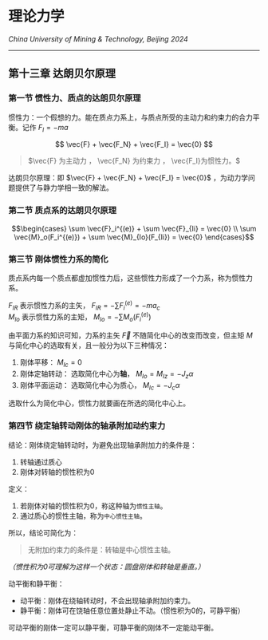 # 理论力学

*China University of Mining & Technology, Beijing 2024*  

-------------

## 第十三章 达朗贝尔原理  

### 第一节 惯性力、质点的达朗贝尔原理

惯性力：一个假想的力。能在质点力系上，与质点所受的主动力和约束力的合力平衡。记作 $F_I = -ma$

$$ \vec{F} + \vec{F_N} + \vec{F_I} = \vec{0} $$
> $\vec{F} 为主动力 ， \vec{F_N} 为约束力 ， \vec{F_I}为惯性力。$  

达朗贝尔原理：即 $\vec{F} + \vec{F_N} + \vec{F_I} = \vec{0}$ ，为动力学问题提供了与静力学相一致的解法。  

### 第二节 质点系的达朗贝尔原理

$$\begin{cases}
    \sum \vec{F}_i^{(e)} + \sum \vec{F}_{Ii} = \vec{0} \\
    \sum \vec{M}_o(F_i^{(e)}) + \sum \vec{M}_{Io}(F_{Ii}) = \vec{0}
\end{cases}$$

### 第三节 刚体惯性力系的简化

质点系内每一个质点都虚加惯性力后，这些惯性力形成了一个力系，称为惯性力系。  

$F_{IR}$ 表示惯性力系的主矢， $F_{IR} = -\sum F_{i}^{(e)} = -ma_c$  
$M_{Io}$ 表示惯性力系的主矩， $M_{Io} = -\sum M_o (F_{i}^{(e)})$  

由平面力系的知识可知，力系的主矢 $\vec{F}$ 不随简化中心的改变而改变，但主矩 $M$ 与简化中心的选取有关，且一般分为以下三种情况：
1. 刚体平移： $M_{Ic} = 0$  
2. 刚体定轴转动： 选取简化中心为**轴**， $M_{Io} = M_{Iz} = -J_z \alpha$  
3. 刚体平面运动： 选取简化中心为质心， $M_{Ic} = - J_c \alpha$  

选取什么为简化中心，惯性力就要画在所选的简化中心上。  

### 第四节 绕定轴转动刚体的轴承附加动约束力  

结论：刚体绕定轴转动时，为避免出现轴承附加力的条件是：  
1. 转轴通过质心  
2. 刚体对转轴的惯性积为0  

定义： 
1. 若刚体对轴的惯性积为0，称这种轴为`惯性主轴`。
2. 通过质心的惯性主轴，称为`中心惯性主轴`。

所以，结论可简化为：
> 无附加约束力的条件是：转轴是中心惯性主轴。  

*（惯性积为0可理解为这样一个状态：圆盘刚体和转轴是垂直。）*  

动平衡和静平衡：
- 动平衡：刚体在绕轴转动时，不会出现轴承附加约束力。
- 静平衡：刚体可在饶轴任意位置处静止不动。（惯性积为0的，可静平衡）

可动平衡的刚体一定可以静平衡，可静平衡的刚体不一定能动平衡。  
